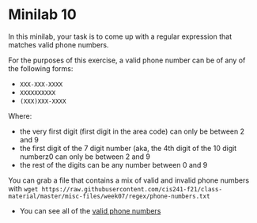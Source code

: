 # Minilab 10

In this minilab, your task is to
come up with a regular expression
that matches valid phone numbers.

For the purposes of this exercise,
a valid phone number can be of any of the following
forms:

* `XXX-XXX-XXXX`
* `XXXXXXXXXX`
* `(XXX)XXX-XXXX`

Where:
* the very first digit (first digit in the area code)
  can only be between 2 and 9
* the first digit of the 7 digit number (aka, the 4th
  digit of the 10 digit numberz0 can only be between 2 and 9
* the rest of the digits can be any number between 0 and 9

You can grab a file that contains a mix of valid and invalid phone numbers
with `wget https://raw.githubusercontent.com/cis241-f21/class-material/master/misc-files/week07/regex/phone-numbers.txt`

* You can see all of the [valid phone numbers](../misc-files/week07/regex/phone-numbers-valid.txt)
